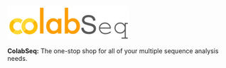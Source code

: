 ![](ColabSeq.png)

**ColabSeq:** The one-stop shop for all of your multiple sequence analysis needs.
